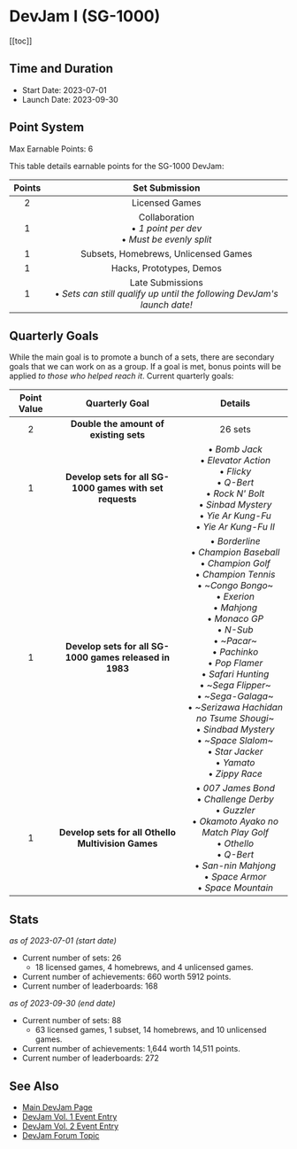 # DevJam I (SG-1000)

[[toc]]

## Time and Duration

- Start Date: 2023-07-01
- Launch Date: 2023-09-30

## Point System

Max Earnable Points: 6

This table details earnable points for the SG-1000 DevJam:

| Points |                                       Set Submission                                        |
| :----: | :-----------------------------------------------------------------------------------------: |
|   2    |                                       Licensed Games                                        |
|   1    |              Collaboration<br>• _1 point per dev_<br>• _Must be evenly split_               |
|   1    |                            Subsets, Homebrews, Unlicensed Games                             |
|   1    |                                  Hacks, Prototypes, Demos                                   |
|   1    | Late Submissions<br>• _Sets can still qualify up until the following DevJam's launch date!_ |

## Quarterly Goals

While the main goal is to promote a bunch of a sets, there are secondary goals that we can work on as a group. If a goal is met, bonus points will be applied _to those who helped reach it_. Current quarterly goals:

| Point Value |                      Quarterly Goal                      |                                                                                                                                                                                                              Details                                                                                                                                                                                                              |
| :---------: | :------------------------------------------------------: | :-------------------------------------------------------------------------------------------------------------------------------------------------------------------------------------------------------------------------------------------------------------------------------------------------------------------------------------------------------------------------------------------------------------------------------: |
|      2      |          **Double the amount of existing sets**          |                                                                                                                                                                                                              26 sets                                                                                                                                                                                                              |
|      1      | **Develop sets for all SG-1000 games with set requests** |                                                                                                                                     • _Bomb Jack_<br>• _Elevator Action_<br>• _Flicky_<br>• _Q-Bert_<br>• _Rock N' Bolt_<br>• _Sinbad Mystery_<br>• _Yie Ar Kung-Fu_<br>• _Yie Ar Kung-Fu II_                                                                                                                                     |
|      1      | **Develop sets for all SG-1000 games released in 1983**  | • _Borderline_<br>• _Champion Baseball_<br>• _Champion Golf_<br>• _Champion Tennis_<br>• ~_Congo Bongo_~<br>• _Exerion_<br>• _Mahjong_<br>• _Monaco GP_<br>• _N-Sub_<br>• ~_Pacar_~<br>• _Pachinko_<br>• _Pop Flamer_<br>• _Safari Hunting_<br>• ~_Sega Flipper_~<br>• ~_Sega-Galaga_~<br>• ~_Serizawa Hachidan no Tsume Shougi_~<br>• _Sindbad Mystery_<br>• ~_Space Slalom_~<br>• _Star Jacker_<br>• _Yamato_<br>• _Zippy Race_ |
|      1      |    **Develop sets for all Othello Multivision Games**    |                                                                                                                   • _007 James Bond_<br>• _Challenge Derby_<br>• _Guzzler_<br>• _Okamoto Ayako no Match Play Golf_<br>• _Othello_<br>• _Q-Bert_<br>• _San-nin Mahjong_<br>• _Space Armor_<br>• _Space Mountain_                                                                                                                   |

## Stats

_as of 2023-07-01 (start date)_

- Current number of sets: 26
  - 18 licensed games, 4 homebrews, and 4 unlicensed games.
- Current number of achievements: 660 worth 5912 points.
- Current number of leaderboards: 168

_as of 2023-09-30 (end date)_

- Current number of sets: 88
  - 63 licensed games, 1 subset, 14 homebrews, and 10 unlicensed games.
- Current number of achievements: 1,644 worth 14,511 points.
- Current number of leaderboards: 272

## See Also

- [Main DevJam Page](/developer-docs/devjam)
- [DevJam Vol. 1 Event Entry](https://retroachievements.org/game/20000)
- [DevJam Vol. 2 Event Entry](https://retroachievements.org/game/30000)
- [DevJam Forum Topic](https://retroachievements.org/viewtopic.php?t=22368)

